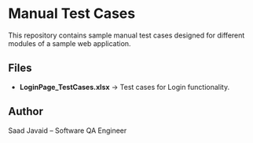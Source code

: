 # Manual Test Cases

This repository contains sample manual test cases designed for different modules of a sample web application.

## Files
- **LoginPage_TestCases.xlsx** → Test cases for Login functionality.

## Author
Saad Javaid – Software QA Engineer
